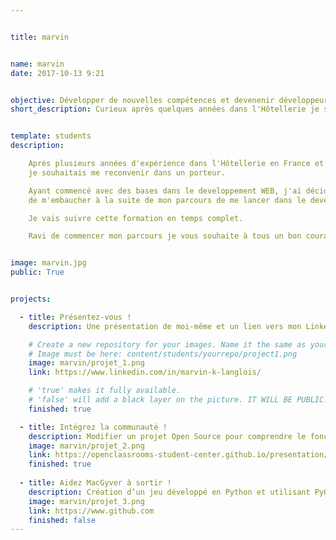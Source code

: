 ```yaml
---


title: marvin


name: marvin
date: 2017-10-13 9:21 


objective: Développer de nouvelles compétences et devenenir développeur d'Applications iOS 
short_description: Curieux après quelques années dans l'Hôtellerie je souhaitais acquérir de nouvelles compétences.


template: students
description:

    Après plusieurs années d'expérience dans l'Hôtellerie en France et en Angletterre 
    je souhaitais me reconvenir dans un porteur.

    Ayant commencé avec des bases dans le developpement WEB, j'ai décidé après la proposition d'un proche
    de m'embaucher à la suite de mon parcours de me lancer dans le developper d'applications iOS.

    Je vais suivre cette formation en temps complet. 

    Ravi de commencer mon parcours je vous souhaite à tous un bon courage dans le votre ! 


image: marvin.jpg
public: True


projects:

  - title: Présentez-vous !
    description: Une présentation de moi-même et un lien vers mon LinkedIn.

    # Create a new repository for your images. Name it the same as your nickname and profile picture.
    # Image must be here: content/students/yourrepo/project1.png
    image: marvin/projet_1.png
    link: https://www.linkedin.com/in/marvin-k-langlois/

    # 'true' makes it fully available.
    # 'false' will add a black layer on the picture. IT WILL BE PUBLIC!
    finished: true

  - title: Intégrez la communauté !
    description: Modifier un projet Open Source pour comprendre le fonctionnement de Git, de Github et des pull requests. 
    image: marvin/projet_2.png
    link: https://openclassrooms-student-center.github.io/presentation/students/ratus.html
    finished: true
    
  - title: Aidez MacGyver à sortir !
    description: Création d’un jeu développé en Python et utilisant PyGame.
    image: marvin/projet_3.png
    link: https://www.github.com
    finished: false
---
```

